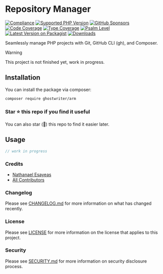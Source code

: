 # Repository Manager

[![Compliance](https://github.com/ghostwriter/arm/actions/workflows/compliance.yml/badge.svg)](https://github.com/ghostwriter/arm/actions/workflows/compliance.yml)
[![Supported PHP Version](https://badgen.net/packagist/php/ghostwriter/arm?color=8892bf)](https://www.php.net/supported-versions)
[![GitHub Sponsors](https://img.shields.io/github/sponsors/ghostwriter?label=Sponsor+@ghostwriter/arm&logo=GitHub+Sponsors)](https://github.com/sponsors/ghostwriter)
[![Code Coverage](https://codecov.io/gh/ghostwriter/arm/branch/main/graph/badge.svg)](https://codecov.io/gh/ghostwriter/arm)
[![Type Coverage](https://shepherd.dev/github/ghostwriter/arm/coverage.svg)](https://shepherd.dev/github/ghostwriter/arm)
[![Psalm Level](https://shepherd.dev/github/ghostwriter/arm/level.svg)](https://psalm.dev/docs/running_psalm/error_levels)
[![Latest Version on Packagist](https://badgen.net/packagist/v/ghostwriter/arm)](https://packagist.org/packages/ghostwriter/arm)
[![Downloads](https://badgen.net/packagist/dt/ghostwriter/arm?color=blue)](https://packagist.org/packages/ghostwriter/arm)

Seamlessly manage PHP projects with Git, GitHub CLI (gh), and Composer.

> [!WARNING]
>
> This project is not finished yet, work in progress.

## Installation

You can install the package via composer:

``` bash
composer require ghostwriter/arm
```

### Star ⭐️ this repo if you find it useful

You can also star (🌟) this repo to find it easier later.

## Usage

```php
// work in progress
```

### Credits

- [Nathanael Esayeas](https://github.com/ghostwriter)
- [All Contributors](https://github.com/ghostwriter/arm/contributors)

### Changelog

Please see [CHANGELOG.md](./CHANGELOG.md) for more information on what has changed recently.

### License

Please see [LICENSE](./LICENSE) for more information on the license that applies to this project.

### Security

Please see [SECURITY.md](./SECURITY.md) for more information on security disclosure process.
